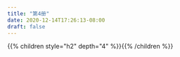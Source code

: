 ```yaml
---
title: "第4册"
date: 2020-12-14T17:26:13-08:00
draft: false
---
```


{{% children style="h2" depth="4" %}}{{% /children %}}